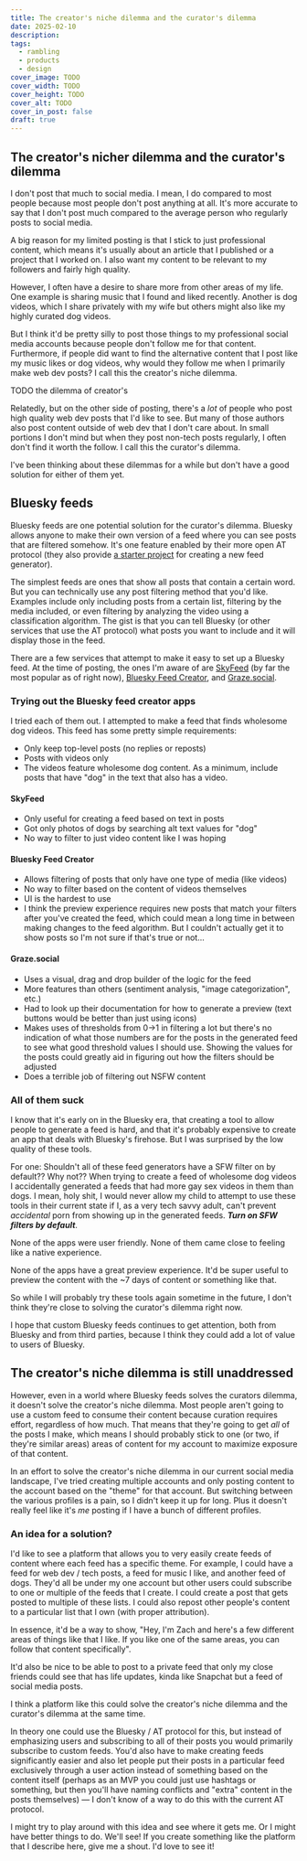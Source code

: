 ```yaml
---
title: The creator's niche dilemma and the curator's dilemma
date: 2025-02-10
description: 
tags:
  - rambling
  - products
  - design
cover_image: TODO
cover_width: TODO
cover_height: TODO
cover_alt: TODO
cover_in_post: false
draft: true
---
```


## The creator's nicher dilemma and the curator's dilemma

I don't post that much to social media. I mean, I do compared to most people because most people don't post anything at all. It's more accurate to say that I don't post much compared to the average person who regularly posts to social media.

A big reason for my limited posting is that I stick to just professional content, which means it's usually about an article that I published or a project that I worked on. I also want my content to be relevant to my followers and fairly high quality.

However, I often have a desire to share more from other areas of my life. One example is sharing music that I found and liked recently. Another is dog videos, which I share privately with my wife but others might also like my highly curated dog videos.

But I think it'd be pretty silly to post those things to my professional social media accounts because people don't follow me for that content. Furthermore, if people did want to find the alternative content that I post like my music likes or dog videos, why would they follow me when I primarily make web dev posts? I call this the creator's niche dilemma.

TODO the dilemma of creator's 

Relatedly, but on the other side of posting, there's a _lot_ of people who post high quality web dev posts that I'd like to see. But many of those authors also post content outside of web dev that I don't care about. In small portions I don't mind but when they post non-tech posts regularly, I often don't find it worth the follow. I call this the curator's dilemma.

I've been thinking about these dilemmas for a while but don't have a good solution for either of them yet.

## Bluesky feeds

Bluesky feeds are one potential solution for the curator's dilemma. Bluesky allows anyone to make their own version of a feed where you can see posts that are filtered somehow. It's one feature enabled by their more open AT protocol (they also provide [a starter project](https://github.com/bluesky-social/feed-generator) for creating a new feed generator).

The simplest feeds are ones that show all posts that contain a certain word. But you can technically use any post filtering method that you'd like. Examples include only including posts from a certain list, filtering by the media included, or even filtering by analyzing the video using a classification algorithm. The gist is that you can tell Bluesky (or other services that use the AT protocol) what posts you want to include and it will display those in the feed.

There are a few services that attempt to make it easy to set up a Bluesky feed. At the time of posting, the ones I'm aware of are [SkyFeed](https://skyfeed.app/) (by far the most popular as of right now), [Bluesky Feed Creator](https://blueskyfeedcreator.com/), and [Graze.social](https://www.graze.social/).

### Trying out the Bluesky feed creator apps

I tried each of them out. I attempted to make a feed that finds wholesome dog videos. This feed has some pretty simple requirements:

- Only keep top-level posts (no replies or reposts)
- Posts with videos only
- The videos feature wholesome dog content. As a minimum, include posts that have "dog" in the text that also has a video.

#### SkyFeed
- Only useful for creating a feed based on text in posts
- Got only photos of dogs by searching alt text values for "dog"
- No way to filter to just video content like I was hoping

#### Bluesky Feed Creator
- Allows filtering of posts that only have one type of media (like videos)
- No way to filter based on the content of videos themselves
- UI is the hardest to use
- I think the preview experience requires new posts that match your filters after you've created the feed, which could mean a long time in between making changes to the feed algorithm. But I couldn't actually get it to show posts so I'm not sure if that's true or not...

#### Graze.social
- Uses a visual, drag and drop builder of the logic for the feed
- More features than others (sentiment analysis, "image categorization", etc.)
- Had to look up their documentation for how to generate a preview (text buttons would be better than just using icons)
- Makes uses of thresholds from 0->1 in filtering a lot but there's no indication of what those numbers are for the posts in the generated feed to see what good threshold values I should use. Showing the values for the posts could greatly aid in figuring out how the filters should be adjusted
- Does a terrible job of filtering out NSFW content

### All of them suck

I know that it's early on in the Bluesky era, that creating a tool to allow people to generate a feed is hard, and that it's probably expensive to create an app that deals with Bluesky's firehose. But I was surprised by the low quality of these tools. 

For one: Shouldn't all of these feed generators have a SFW filter on by default?? Why not?? When trying to create a feed of wholesome dog videos I accidentally generated a feeds that had more gay sex videos in them than dogs. I mean, holy shit, I would never allow my child to attempt to use these tools in their current state if I, as a very tech savvy adult, can't prevent _accidental_ porn from showing up in the generated feeds. ***Turn on SFW filters by default***.

None of the apps were user friendly. None of them came close to feeling like a native experience. 

None of the apps have a great preview experience. It'd be super useful to preview the content with the ~7 days of content or something like that.

So while I will probably try these tools again sometime in the future, I don't think they're close to solving the curator's dilemma right now.

I hope that custom Bluesky feeds continues to get attention, both from Bluesky and from third parties, because I think they could add a lot of value to users of Bluesky.

## The creator's niche dilemma is still unaddressed

However, even in a world where Bluesky feeds solves the curators dilemma, it doesn't solve the creator's niche dilemma. Most people aren't going to use a custom feed to consume their content because curation requires effort, regardless of how much. That means that they're going to get _all_ of the posts I make, which means I should probably stick to one (or two, if they're similar areas) areas of content for my account to maximize exposure of that content.

In an effort to solve the creator's niche dilemma in our current social media landscape, I've tried creating multiple accounts and only posting content to the account based on the "theme" for that account. But switching between the various profiles is a pain, so I didn't keep it up for long. Plus it doesn't really feel like it's _me_ posting if I have a bunch of different profiles.

### An idea for a solution?

I'd like to see a platform that allows you to very easily create feeds of content where each feed has a specific theme. For example, I could have a feed for web dev / tech posts, a feed for music I like, and another feed of dogs. They'd all be under my one account but other users could subscribe to one or multiple of the feeds that I create. I could create a post that gets posted to multiple of these lists. I could also repost other people's content to a particular list that I own (with proper attribution).

In essence, it'd be a way to show, "Hey, I'm Zach and here's a few different areas of things like that I like. If you like one of the same areas, you can follow that content specifically".

It'd also be nice to be able to post to a private feed that only my close friends could see that has life updates, kinda like Snapchat but a feed of social media posts.

I think a platform like this could solve the creator's niche dilemma and the curator's dilemma at the same time.

In theory one could use the Bluesky / AT protocol for this, but instead of emphasizing users and subscribing to all of their posts you would primarily subscribe to custom feeds. You'd also have to make creating feeds significantly easier and also let people put their posts in a particular feed exclusively through a user action instead of something based on the content itself (perhaps as an MVP you could just use hashtags or something, but then you'll have naming conflicts and "extra" content in the posts themselves) — I don't know of a way to do this with the current AT protocol.

I might try to play around with this idea and see where it gets me. Or I might have better things to do. We'll see! If you create something like the platform that I describe here, give me a shout. I'd love to see it!
